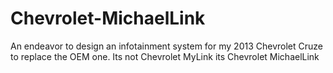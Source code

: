 # Chevrolet-MichaelLink
An endeavor to design an infotainment system for my 2013 Chevrolet Cruze to replace the OEM one. Its not Chevrolet MyLink its Chevrolet MichaelLink
